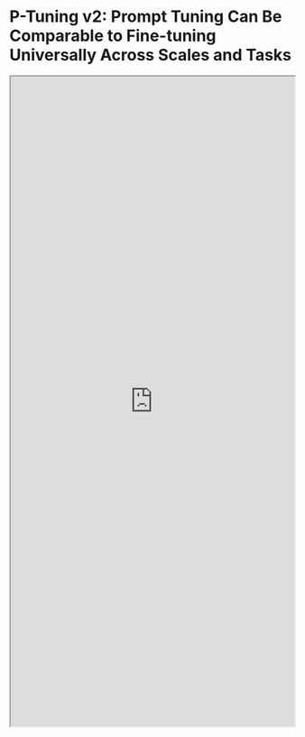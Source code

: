 # P-Tuning v2: Prompt Tuning Can Be Comparable to Fine-tuning Universally Across Scales and Tasks

<iframe 
	height = 1150 
	width = 100% 
	padding = 0 0 
	margins = 0 0
	src="https://zhuanlan.zhihu.com/p/453535678">
</iframe>





